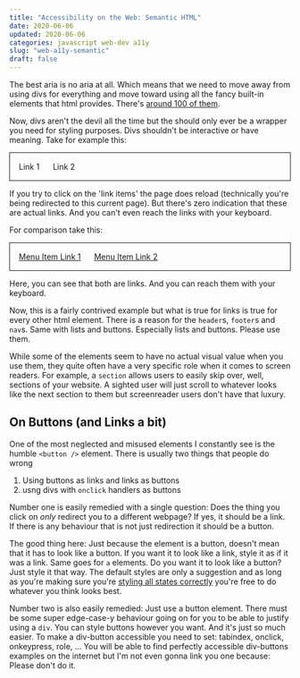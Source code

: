 ```yaml
---
title: "Accessibility on the Web: Semantic HTML"
date: 2020-06-06
updated: 2020-06-06
categories: javascript web-dev a11y
slug: "web-a11y-semantic"
draft: false
---
```


The best aria is no aria at all. Which means that we need to move away from using divs for everything and move toward using all the fancy built-in elements that html provides. There's [around 100 of them](https://developer.mozilla.org/en-US/docs/Web/HTML/Element).

Now, divs aren't the devil all the time but the should only ever be a wrapper you need for styling purposes. Divs shouldn't be interactive or have meaning. Take for example this:

<div style='display:flex; flex-direction:row; padding: 16px; border: 1px solid'>
  <div onclick="window.location.assign(window.location);">Link 1</div><span style="width: 24px;"></span><div onclick="window.location.assign(window.location);">Link 2</div>
</div>

If you try to click on the 'link items' the page does reload (technically you're being redirected to this current page). But there's zero indication that these are actual links. And you can't even reach the links with your keyboard.

For comparison take this:

<div style='display:flex; flex-direction:row; padding: 16px; border: 1px solid'>
  <a href="">Menu Item Link 1</a><span style="width: 24px;"></span><a href="">Menu Item Link 2</a>
</div>

Here, you can see that both are links. And you can reach them with your keyboard.


Now, this is a fairly contrived example but what is true for links is true for every other html element. There is a reason for the `header`s, `footer`s and `nav`s. Same with lists and buttons. Especially lists and buttons. Please use them.

While some of the elements seem to have no actual visual value when you use them, they quite often have a very specific role when it comes to screen readers. For example, a `section` allows users to easily skip over, well, sections of your website. A sighted user will just scroll to whatever looks like the next section to them but screenreader users don't have that luxury.


## On Buttons (and Links a bit)

One of the most neglected and misused elements I constantly see is the humble `<button />` element. There is usually two things that people do wrong

1. Using buttons as links and links as buttons
2. usng divs with `onclick` handlers as buttons

Number one is easily remedied with a single question: Does the thing you click on _only_ redirect you to a different webpage? If yes, it should be a link. If there is any behaviour that is not just redirection it should be a button.

The good thing here: Just because the element is a button, doesn't mean that it has to look like a button. If you want it to look like a link, style it as if it was a link. Same goes for `a` elements. Do you want it to look like a button? Just style it that way. The default styles are only a suggestion and as long as you're making sure you're [styling all states correctly]() you're free to do whatever you think looks best.

Number two is also easily remedied: Just use a button element. There must be some super edge-case-y behaviour going on for you to be able to justify using a `div`. You can style buttons however you want. And it's just so much easier. To make a div-button accessible you need to set: tabindex, onclick, onkeypress, role, ... You will be able to find perfectly accessible div-buttons examples on the internet but I'm not even gonna link you one because: Please don't do it.
